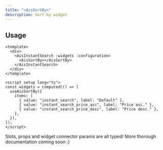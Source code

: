 ```yaml
---
title: "<AisSortBy>"
description: Sort by widget
---
```


## Usage

```vue [MySearchExperience.vue]
<template>
  <div>
    <AisInstantSearch :widgets :configuration>
      <AisSortBy></AisSortBy>
    </AisInstantSearch>
  </div>
</template>

<script setup lang="ts">
const widgets = computed(() => [
  useAisSortBy({
    items: [
      { value: "instant_search", label: "Default" },
      { value: "instant_search_price_asc", label: "Price asc." },
      { value: "instant_search_price_desc", label: "Price desc." },
    ],
  }),
]);
</script>
```

Slots, props and widget connector params are all typed!
More thorough documentation coming soon :)
